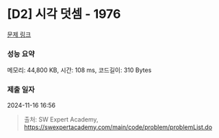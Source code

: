 # [D2] 시각 덧셈 - 1976 

[문제 링크](https://swexpertacademy.com/main/code/problem/problemDetail.do?contestProbId=AV5PttaaAZIDFAUq) 

### 성능 요약

메모리: 44,800 KB, 시간: 108 ms, 코드길이: 310 Bytes

### 제출 일자

2024-11-16 16:56



> 출처: SW Expert Academy, https://swexpertacademy.com/main/code/problem/problemList.do